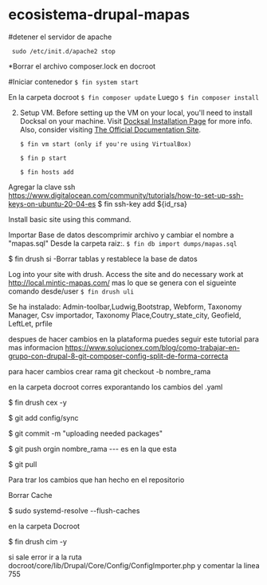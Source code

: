 # ecosistema-drupal-mapas

#detener el servidor de apache
```
 sudo /etc/init.d/apache2 stop
```
*Borrar el archivo composer.lock en docroot




#Iniciar contenedor
    ```
 $ fin system start
    ```

En la carpeta docroot
    ```
 $ fin composer update
     ```
 Luego
     ```
 $ fin composer install
    ```
    
2. Setup VM.
Before setting up the VM on your local, you'll need to install Docksal on your machine. Visit [Docksal Installation Page](https://docksal.io/installation) for more info. Also, consider visiting [The Official Documentation Site](https://docs.docksal.io/).
    ```
    $ fin vm start (only if you're using VirtualBox)
    ```
    ```
    $ fin p start
    ```
    ```
    $ fin hosts add
    ```


Agregar la clave ssh https://www.digitalocean.com/community/tutorials/how-to-set-up-ssh-keys-on-ubuntu-20-04-es 
$ fin ssh-key add ${id_rsa}


Install basic site using this command.


Importar Base de datos descomprimir archivo y cambiar el nombre a "mapas.sql"
Desde la carpeta raiz:.
    ```
    $ fin db import dumps/mapas.sql
    ```

    
 
 $ fin drush si -Borrar tablas y restablece la base de datos
 
Log into your site with drush. Access the site and do necessary work at http://local.mintic-mapas.com/ mas lo que se genera con el sigueinte comando desde/user
    ```
 $ fin drush uli
    ```


Se ha instalado:
Admin-toolbar,Ludwig,Bootstrap, Webform, Taxonomy Manager, Csv importador, Taxonomy Place,Coutry_state_city, Geofield, LeftLet, prfile

despues de hacer cambios en la plataforma puedes seguir este tutorial para mas informacion https://www.solucionex.com/blog/como-trabajar-en-grupo-con-drupal-8-git-composer-config-split-de-forma-correcta


para hacer cambios crear rama git checkout -b nombre_rama

en la carpeta docroot corres exporantando los cambios del .yaml

 $ fin drush cex -y

 $ git add config/sync

 $ git commit -m "uploading needed packages"

 $ git push orgin nombre_rama --- es en la que esta


 $ git pull 

Para trar los cambios que han hecho en el repositorio

Borrar Cache 

 $ sudo systemd-resolve --flush-caches


en la carpeta Docroot

 $ fin drush cim -y

si sale error ir a la ruta docroot/core/lib/Drupal/Core/Config/ConfigImporter.php y comentar la linea 755










